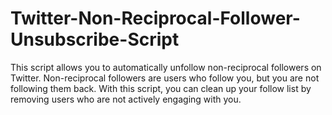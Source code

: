 # Twitter-Non-Reciprocal-Follower-Unsubscribe-Script
This script allows you to automatically unfollow non-reciprocal followers on Twitter. Non-reciprocal followers are users who follow you, but you are not following them back. With this script, you can clean up your follow list by removing users who are not actively engaging with you.
